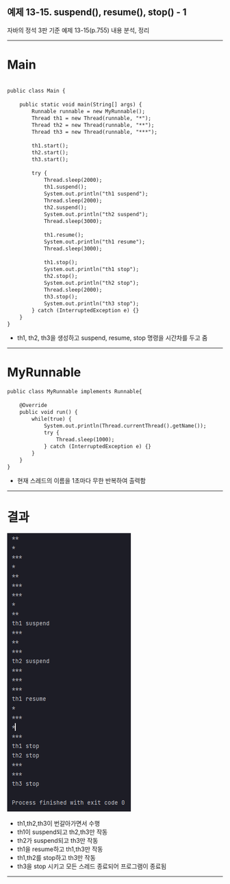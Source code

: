 
## 예제 13-15. suspend(), resume(), stop() - 1

자바의 정석 3판 기준 예제 13-15(p.755) 내용 분석, 정리

---

# Main

```

public class Main {

    public static void main(String[] args) {
        Runnable runnable = new MyRunnable();
        Thread th1 = new Thread(runnable, "*");
        Thread th2 = new Thread(runnable, "**");
        Thread th3 = new Thread(runnable, "***");

        th1.start();
        th2.start();
        th3.start();

        try {
            Thread.sleep(2000);
            th1.suspend();
            System.out.println("th1 suspend");
            Thread.sleep(2000);
            th2.suspend();
            System.out.println("th2 suspend");
            Thread.sleep(3000);

            th1.resume();
            System.out.println("th1 resume");
            Thread.sleep(3000);

            th1.stop();
            System.out.println("th1 stop");
            th2.stop();
            System.out.println("th2 stop");
            Thread.sleep(2000);
            th3.stop();
            System.out.println("th3 stop");
        } catch (InterruptedException e) {}
    }
}
```
- th1, th2, th3을 생성하고 suspend, resume, stop 명령을 시간차를 두고 줌

---

# MyRunnable

```
public class MyRunnable implements Runnable{

    @Override
    public void run() {
        while(true) {
            System.out.println(Thread.currentThread().getName());
            try {
                Thread.sleep(1000);
            } catch (InterruptedException e) {}
        }
    }
}
```
- 현재 스레드의 이름을 1초마다 무한 반복하여 출력함

---

# 결과

![Result.png](Result.png)

- th1,th2,th3이 번갈아가면서 수행
- th1이 suspend되고 th2,th3만 작동
- th2가 suspend되고 th3만 작동
- th1을 resume하고 th1,th3만 작동
- th1,th2를 stop하고 th3만 작동
- th3을 stop 시키고 모든 스레드 종료되어 프로그램이 종료됨

---